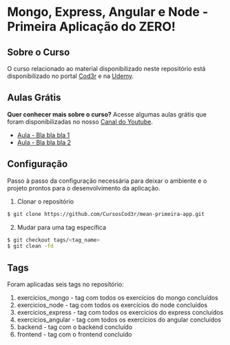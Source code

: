 # Mongo, Express, Angular e Node - Primeira Aplicação do ZERO!

## Sobre o Curso
O curso relacionado ao material disponibilizado neste repositório está disponibilizado no portal [Cod3r](http://www.cod3r.co/portal/courses) e na [Udemy](https://www.udemy.com/mean-primeira-aplicacao-do-zero).

## Aulas Grátis
**Quer conhecer mais sobre o curso?** Acesse algumas aulas grátis que foram disponibilizadas no nosso [Canal do Youtube](https://youtube.com/aulasdeprogramacao).

- [Aula - Bla bla bla 1](https://www.youtube.com/watch?v=UYINAdXB94M)
- [Aula - Bla bla bla 2](https://www.youtube.com/watch?v=FFKnhBAUxjM)

## Configuração

Passo à passo da configuração necessária para deixar o ambiente e o projeto prontos para o desenvolvimento da aplicação.

1. Clonar o repositório
```sh
$ git clone https://github.com/CursosCod3r/mean-primeira-app.git
```

2. Mudar para uma tag específica
```sh
$ git checkout tags/<tag_name>
$ git clean -fd
```

## Tags
Foram aplicadas seis tags no repositório:
1. exercicios_mongo - tag com todos os exercícios do mongo concluídos
2. exercicios_node - tag com todos os exercícios do node concluídos
3. exercicios_express - tag com todos os exercícios do express concluídos
4. exercicios_angular - tag com todos os exercícios do angular concluídos
5. backend - tag com o backend concluído
6. frontend - tag com o frontend concluído
